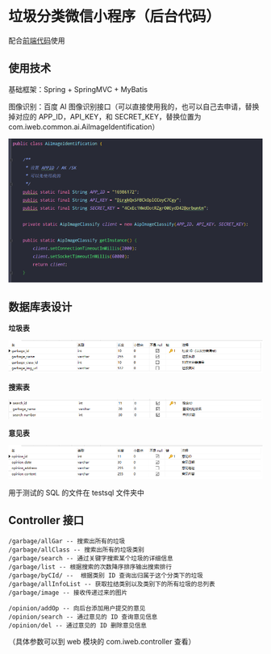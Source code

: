 # 垃圾分类微信小程序（后台代码）

配合[前端代码](https://github.com/Chentyit/GarbageWeiXinApp)使用

## 使用技术

基础框架：Spring + SpringMVC + MyBatis

图像识别：百度 AI 图像识别接口（可以直接使用我的，也可以自己去申请，替换掉对应的 APP_ID，API_KEY，和 SECRET_KEY，替换位置为 com.iweb.common.ai.AiImageIdentification）

![AiImageIdentification](./mkimge/AiImageIdentification.png)

## 数据库表设计

**垃圾表**

![garbage_table](./mkimge/garbage_table.png)

**搜索表**

![search_table](./mkimge/search_table.png)

**意见表**

![opinion](./mkimge/opinion.png)

用于测试的 SQL 的文件在 testsql 文件夹中

## Controller 接口

```
/garbage/allGar -- 搜索出所有的垃圾
/garbage/allClass -- 搜索出所有的垃圾类别
/garbage/search -- 通过关键字搜索某个垃圾的详细信息
/garbage/list -- 根据搜索的次数降序排序输出搜索排行
/garbage/byCId/ --  根据类别 ID 查询出归属于这个分类下的垃圾
/garbage/allInfoList -- 获取拉结类别以及类别下的所有垃圾的总列表
/garbage/image -- 接收传递过来的图片
```

~~~
/opinion/addOp -- 向后台添加用户提交的意见
/opinion/search -- 通过意见的 ID 查询意见信息
/opinion/del -- 通过意见的 ID 删除意见信息
~~~

（具体参数可以到 web 模块的 com.iweb.controller 查看）